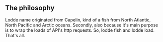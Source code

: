 ## The philosophy
Lodde name originated from Capelin, kind of a fish from North Atlantic, North Pacific and Arctic oceans.
Secondly, also because it's main purpose is to wrap the loads of API's http requests.
So, lodde fish and lodde load. That's all.
